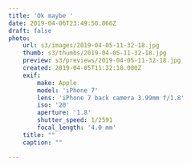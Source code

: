 ```yaml
---
title: 'Ok maybe '
date: 2019-04-06T23:49:50.066Z
draft: false
photo:
    url: s3/images/2019-04-05-11-32-18.jpg
    thumb: s3/thumbs/2019-04-05-11-32-18.jpg
    preview: s3/previews/2019-04-05-11-32-18.jpg
    created: 2019-04-05T11:32:18.000Z
    exif:
        make: Apple
        model: 'iPhone 7'
        lens: 'iPhone 7 back camera 3.99mm f/1.8'
        iso: '20'
        aperture: '1.8'
        shutter_speed: 1/2591
        focal_length: '4.0 mm'
    title: ""
    caption: ""

---
```

